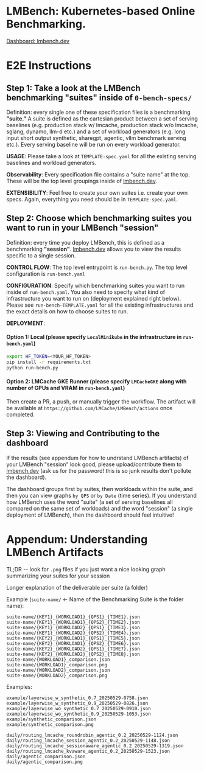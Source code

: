 # LMBench: Kubernetes-based Online Benchmarking.

[Dashboard: lmbench.dev](https://lmbench.dev/)

# E2E Instructions

## Step 1: Take a look at the LMBench benchmarking "suites" inside of `0-bench-specs/`

Definition: every single one of these specification files is a benchmarking **"suite."** A suite is defined as the cartesian product between a set of serving baselines (e.g. production stack w/ lmcache, production stack w/o lmcache, sglang, dynamo, llm-d etc.) and a set of workload generators (e.g. long input short output synthetic, sharegpt, agentic, vllm benchmark serving etc.). Every serving baseline will be run on every workload generator.

**USAGE**: Please take a look at `TEMPLATE-spec.yaml` for all the existing serving baselines and workload generators.

**Observability**: Every specification file contains a "suite name" at the top. These will be the top level groupings inside of [lmbench.dev](lmbench.dev).

**EXTENSIBILITY**: Feel free to create your own suites i.e. create your own specs. Again, everything you need should be in `TEMPLATE-spec.yaml`.

## Step 2: Choose which benchmarking suites you want to run in your LMBench "session"

Definition: every time you deploy LMBench, this is defined as a benchmarking **"session"**. [lmbench.dev](lmbench.dev) allows you to view the results specific to a single session.

**CONTROL FLOW**: The top level entrypoint is `run-bench.py`. The top level configuration is `run-bench.yaml`

**CONFIGURATION**: Specify which benchmarking suites you want to run inside of `run-bench.yaml`. You also need to specify what kind of infrastructure you want to run on (deployment explained right below). Please see `run-bench-TEMPLATE.yaml` for all the existing infrastructures and the exact details on how to choose suites to run.

**DEPLOYMENT**:

#### Option 1: Local (please specify `LocalMinikube` in the infrastructure in `run-bench.yaml`)

```bash
export HF_TOKEN=<YOUR_HF_TOKEN>
pip install -r requirements.txt
python run-bench.py
```

#### Option 2: LMCache GKE Runner (please specify `LMCacheGKE` along with number of GPUs and VRAM in `run-bench.yaml`)

Then create a PR, a push, or manually trigger the workflow. The artifact will be available at `https://github.com/LMCache/LMBench/actions` once completed.


## Step 3: Viewing and Contributing to the dashboard

If the results (see appendum for how to undrstand LMBench artifacts) of your LMBench "session" look good, please upload/contribute them to [lmbench.dev](lmbench.dev) (ask us for the password! this is so junk results don't pollute the dashboard).

The dashboard groups first by suites, then workloads within the suite, and then you can view graphs `by QPS` or `by Date` (time series). If you understand how LMBench uses the word "suite" (a set of serving baselines all compared on the same set of workloads) and the word "session" (a single deployment of LMBench), then the dashboard should feel intuitive!

# Appendum: Understanding LMBench Artifacts

TL;DR -- look for `.png` files if you just want a nice looking graph summarizing your suites for your session

Longer explanation of the deliverable per suite (a folder)

Example (`suite-name/` <- Name of the Benchmarking Suite is the folder name):
```text:
suite-name/{KEY1}_{WORKLOAD1}_{QPS1}_{TIME1}.json
suite-name/{KEY1}_{WORKLOAD1}_{QPS2}_{TIME2}.json
suite-name/{KEY1}_{WORKLOAD2}_{QPS1}_{TIME3}.json
suite-name/{KEY1}_{WORKLOAD2}_{QPS2}_{TIME4}.json
suite-name/{KEY2}_{WORKLOAD1}_{QPS1}_{TIME5}.json
suite-name/{KEY2}_{WORKLOAD1}_{QPS2}_{TIME6}.json
suite-name/{KEY2}_{WORKLOAD2}_{QPS1}_{TIME7}.json
suite-name/{KEY2}_{WORKLOAD2}_{QPS2}_{TIME8}.json
suite-name/{WORKLOAD1}_comparison.json
suite-name/{WORKLOAD1}_comparison.png
suite-name/{WORKLOAD2}_comparison.json
suite-name/{WORKLOAD2}_comparison.png
```

Examples:
```text
example/layerwise_w_synthetic_0.7_20250529-0758.json
example/layerwise_w_synthetic_0.9_20250529-0826.json
example/layerwise_wo_synthetic_0.7_20250529-0910.json
example/layerwise_wo_synthetic_0.9_20250529-1053.json
example/synthetic_comparison.json
example/synthetic_comparison.png

daily/routing_lmcache_roundrobin_agentic_0.2_20250529-1124.json
daily/routing_lmcache_session_agentic_0.2_20250529-1148.json
daily/routing_lmcache_sessionaware_agentic_0.2_20250529-1319.json
daily/routing_lmcache_kvaware_agentic_0.2_20250529-1523.json
daily/agentic_comparison.json
daily/agentic_comparison.png
```

